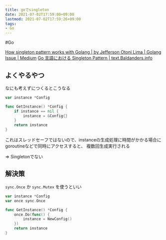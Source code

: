 ```yaml
---
title: goでsingleton
date: 2021-07-02T17:59:00+09:00
lastmod: 2021-07-02T17:59:26+09:00
tags:
- Go
---
```


\#Go

[How singleton pattern works with Golang | by Jefferson Otoni Lima | Golang Issue | Medium](https://medium.com/golang-issue/how-singleton-pattern-works-with-golang-2fdd61cd5a7f)
[Go 言語における Singleton Pattern | text.Baldanders.info](https://text.baldanders.info/golang/singleton-pattern/)

## よくやるやつ

なにも考えずにつくるとこうなる

````go
var instance *Config

func GetInstance() *Config {
    if instance == nil {
        instance = &Config{}
    }
    return instance
}
````

これはスレッドセーフではないので、instanceの生成処理に時間がかかる場合にgoroutineなどで同時にアクセスすると、
複数回生成実行される

=> Singletonでない

## 解決策

`sync.Once` か `sync.Mutex` を使うといい

````go
var instance *Config
var once sync.Once

func GetInstance() *Config {
	once.Do(func() {
		instance = NewConfig()
	})
	return instance
}
````
